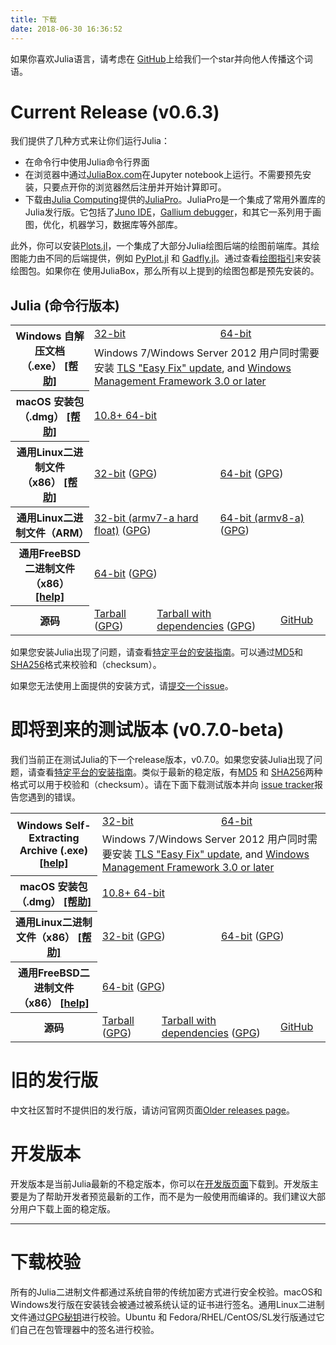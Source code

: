 ```yaml
---
title: 下载
date: 2018-06-30 16:36:52
---
```


如果你喜欢Julia语言，请考虑在
[GitHub](https://github.com/JuliaLang/julia)上给我们一个star并向他人传播这个词语。


# Current Release (v0.6.3)

我们提供了几种方式来让你们运行Julia：

* 在命令行中使用Julia命令行界面
* 在浏览器中通过[JuliaBox.com](https://www.juliabox.com)在Jupyter notebook上运行。不需要预先安装，只要点开你的浏览器然后注册并开始计算即可。
* 下载由[Julia Computing](http://juliacomputing.com)提供的[JuliaPro](http://juliacomputing.com/products/juliapro.html)。JuliaPro是一个集成了常用外置库的Julia发行版。它包括了[Juno IDE](http://junolab.org)，[Gallium debugger](https://github.com/Keno/Gallium.jl)，和其它一系列用于画图，优化，机器学习，数据库等外部库。


此外，你可以安装[Plots.jl](https://github.com/JuliaPlots/Plots.jl)，一个集成了大部分Julia绘图后端的绘图前端库。其绘图能力由不同的后端提供，例如
[PyPlot.jl](https://github.com/JuliaPy/PyPlot.jl) 和 [Gadfly.jl](http://gadflyjl.org)。通过查看[绘图指引](plotting.html)来安装绘图包。如果你在
使用JuliaBox，那么所有以上提到的绘图包都是预先安装的。

## Julia (命令行版本)

<table class="downloads"><tbody>
<tr>
    <th rowspan="2"> Windows 自解压文档（.exe） <a href="platform.html#windows">[帮助]</a></th>
    <td colspan="3"> <a href="https://julialang-s3.julialang.org/bin/winnt/x86/0.6/julia-0.6.3-win32.exe">32-bit</a> </td>
    <td colspan="3"> <a href="https://julialang-s3.julialang.org/bin/winnt/x64/0.6/julia-0.6.3-win64.exe">64-bit</a> </td>
</tr>
<tr>
    <td colspan="6">Windows 7/Windows Server 2012 用户同时需要安装 <a href="https://support.microsoft.com/en-us/help/3140245/update-to-enable-tls-1-1-and-tls-1-2-as-a-default-secure-protocols-in">TLS "Easy Fix" update</a>, and <a href="https://docs.microsoft.com/en-us/powershell/wmf/readme">Windows Management Framework 3.0 or later</a></td>
</tr>
<tr>
    <th> macOS 安装包（.dmg） <a href="platform.html#macos">[帮助]</a></th>
    <td colspan="6"> <a href="https://julialang-s3.julialang.org/bin/mac/x64/0.6/julia-0.6.3-mac64.dmg">10.8+ 64-bit</a> </td>
</tr>
<tr>
    <th> 通用Linux二进制文件（x86） <a href="platform.html#generic-binaries">[帮助]</a></th>
    <td colspan="3"> <a href="https://julialang-s3.julialang.org/bin/linux/x86/0.6/julia-0.6.3-linux-i686.tar.gz">32-bit</a>
        (<a href="https://julialang-s3.julialang.org/bin/linux/x86/0.6/julia-0.6.3-linux-i686.tar.gz.asc">GPG</a>)</td>
    <td colspan="3"> <a href="https://julialang-s3.julialang.org/bin/linux/x64/0.6/julia-0.6.3-linux-x86_64.tar.gz">64-bit</a>
        (<a href="https://julialang-s3.julialang.org/bin/linux/x64/0.6/julia-0.6.3-linux-x86_64.tar.gz.asc">GPG</a>)</td>
</tr>
<tr>
    <th> 通用Linux二进制文件（ARM） </th>
    <td colspan="3"> <a href="https://julialang-s3.julialang.org/bin/linux/armv7l/0.6/julia-0.6.3-linux-armv7l.tar.gz">32-bit (armv7-a hard float)</a>
        (<a href="https://julialang-s3.julialang.org/bin/linux/armv7l/0.6/julia-0.6.3-linux-armv7l.tar.gz.asc">GPG</a>)</td>
    <td colspan="3"> <a href="https://julialang-s3.julialang.org/bin/linux/aarch64/0.6/julia-0.6.3-linux-aarch64.tar.gz">64-bit (armv8-a)</a>
        (<a href="https://julialang-s3.julialang.org/bin/linux/aarch64/0.6/julia-0.6.3-linux-aarch64.tar.gz.asc">GPG</a>)</td>
</tr>
<tr>
    <th> 通用FreeBSD二进制文件（x86） <a href="platform.html#generic-binaries">[help]</a></th>
    <td colspan="6"> <a href="https://julialang-s3.julialang.org/bin/freebsd/x64/0.6/julia-0.6.3-freebsd-x86_64.tar.gz">64-bit</a>
        (<a href="https://julialang-s3.julialang.org/bin/freebsd/x64/0.6/julia-0.6.3-freebsd-x86_64.tar.gz.asc">GPG</a>)</td>
</tr>
<tr>
    <th> 源码 </th>
    <td colspan="2"> <a href="https://github.com/JuliaLang/julia/releases/download/v0.6.3/julia-0.6.3.tar.gz">Tarball</a>
        (<a href="https://github.com/JuliaLang/julia/releases/download/v0.6.3/julia-0.6.3.tar.gz.asc">GPG</a>) </td>
    <td colspan="2"> <a href="https://github.com/JuliaLang/julia/releases/download/v0.6.3/julia-0.6.3-full.tar.gz">Tarball with dependencies</a>
        (<a href="https://github.com/JuliaLang/julia/releases/download/v0.6.3/julia-0.6.3-full.tar.gz.asc">GPG</a>) </td>
    <td colspan="2"> <a href="https://github.com/JuliaLang/julia/tree/v0.6.3">GitHub</a> </td>
</tr>
</tbody></table>

如果您安装Julia出现了问题，请查看[特定平台的安装指南](platform.html)。可以通过[MD5](https://julialang-s3.julialang.org/bin/checksums/julia-0.6.3.md5)和[SHA256](https://julialang-s3.julialang.org/bin/checksums/julia-0.6.3.sha256)格式来校验和（checksum）。

如果您无法使用上面提供的安装方式，请[提交一个issue](https://github.com/JuliaLang/julia/issues)。

# 即将到来的测试版本 (v0.7.0-beta)

我们当前正在测试Julia的下一个release版本，v0.7.0。如果您安装Julia出现了问题，请查看[特定平台的安装指南](platform.html)。类似于最新的稳定版，有[MD5](https://julialang-s3.julialang.org/bin/checksums/julia-0.7.0-beta.md5)
和 [SHA256](https://julialang-s3.julialang.org/bin/checksums/julia-0.7.0-beta.sha256)两种格式可以用于校验和（checksum）。请在下面下载测试版本并向
[issue tracker](https://github.com/JuliaLang/julia/issues)报告您遇到的错误。

<table class="downloads">
<tbody>
<tr>
    <th rowspan="2"> Windows Self-Extracting Archive (.exe) <a href="platform.html#windows">[help]</a></th>
    <td colspan="3"> <a href="https://julialang-s3.julialang.org/bin/winnt/x86/0.7/julia-0.7.0-beta-win32.exe">32-bit</a> </td>
    <td colspan="3"> <a href="https://julialang-s3.julialang.org/bin/winnt/x64/0.7/julia-0.7.0-beta-win64.exe">64-bit</a> </td>
</tr>
<tr>
    <td colspan="6">Windows 7/Windows Server 2012 用户同时需要安装 <a href="https://support.microsoft.com/en-us/help/3140245/update-to-enable-tls-1-1-and-tls-1-2-as-a-default-secure-protocols-in">TLS "Easy Fix" update</a>, and <a href="https://docs.microsoft.com/en-us/powershell/wmf/readme">Windows Management Framework 3.0 or later</a></td>
</tr>
<tr>
    <th> macOS 安装包（.dmg） <a href="platform.html#macos">[帮助]</a></th>
    <td colspan="6"> <a href="https://julialang-s3.julialang.org/bin/mac/x64/0.7/julia-0.7.0-beta-mac64.dmg">10.8+ 64-bit</a> </td>
</tr>
<tr>
    <th> 通用Linux二进制文件（x86） <a href="platform.html#generic-binaries">[帮助]</a></th>
    <td colspan="3"> <a href="https://julialang-s3.julialang.org/bin/linux/x86/0.7/julia-0.7.0-beta-linux-i686.tar.gz">32-bit</a>
        (<a href="https://julialang-s3.julialang.org/bin/linux/x86/0.7/julia-0.7.0-beta-linux-i686.tar.gz.asc">GPG</a>)</td>
    <td colspan="3"> <a href="https://julialang-s3.julialang.org/bin/linux/x64/0.7/julia-0.7.0-beta-linux-x86_64.tar.gz">64-bit</a>
        (<a href="https://julialang-s3.julialang.org/bin/linux/x64/0.7/julia-0.7.0-beta-linux-x86_64.tar.gz.asc">GPG</a>)</td>
</tr>
<tr>
    <th> 通用FreeBSD二进制文件（x86） <a href="platform.html#generic-binaries">[help]</a></th>
    <td colspan="6"> <a href="https://julialang-s3.julialang.org/bin/freebsd/x64/0.7/julia-0.7.0-freebsd-x86_64.tar.gz">64-bit</a>
        (<a href="https://julialang-s3.julialang.org/bin/freebsd/x64/0.7/julia-0.7.0-freebsd-x86_64.tar.gz.asc">GPG</a>)</td>
</tr>
<tr>
    <th> 源码 </th>
    <td colspan="2"> <a href="https://github.com/JuliaLang/julia/releases/download/v0.7.0-beta/julia-0.7.0-beta.tar.gz">Tarball</a>
        (<a href="https://github.com/JuliaLang/julia/releases/download/v0.7.0-beta/julia-0.7.0-beta.tar.gz.asc">GPG</a>) </td>
    <td colspan="2"> <a href="https://github.com/JuliaLang/julia/releases/download/v0.7.0-beta/julia-0.7.0-beta-full.tar.gz">Tarball with dependencies</a>
        (<a href="https://github.com/JuliaLang/julia/releases/download/v0.7.0-beta/julia-0.7.0-beta-full.tar.gz.asc">GPG</a>) </td>
    <td colspan="2"> <a href="https://github.com/JuliaLang/julia/tree/v0.7.0-beta">GitHub</a> </td>
</tr>
</tbody>
</table>

# 旧的发行版

中文社区暂时不提供旧的发行版，请访问官网页面[Older releases page](http://julialang.org/downloads/oldreleases.html)。

# 开发版本

开发版本是当前Julia最新的不稳定版本，你可以在[开发版页面](https://julialang.org/downloads/nightlies.html)下载到。开发版主要是为了帮助开发者预览最新的工作，而不是为一般使用而编译的。我们建议大部分用户下载上面的稳定版。

---

# 下载校验

所有的Julia二进制文件都通过系统自带的传统加密方式进行安全校验。macOS和Windows发行版在安装钱会被通过被系统认证的证书进行签名。通用Linux二进制文件通过[GPG秘钥](downloads/juliareleases.asc)进行校验。Ubuntu 和 Fedora/RHEL/CentOS/SL发行版通过它们自己在包管理器中的签名进行校验。
